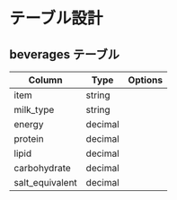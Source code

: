 # テーブル設計

## beverages テーブル

| Column          | Type    | Options     |
| --------------- | ------- | ----------- |
| item            | string  |             |
| milk_type       | string  |             |
| energy          | decimal |             |
| protein         | decimal |             |
| lipid           | decimal |             |
| carbohydrate    | decimal |             |
| salt_equivalent | decimal |             |